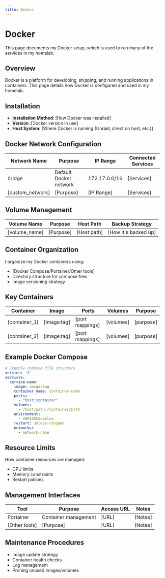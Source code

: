 ```yaml
---
title: Docker
---
```


# Docker

This page documents my Docker setup, which is used to run many of the services in my homelab.

## Overview

Docker is a platform for developing, shipping, and running applications in containers. This page details how Docker is configured and used in my homelab.

## Installation

- **Installation Method**: [How Docker was installed]
- **Version**: [Docker version in use]
- **Host System**: [Where Docker is running (Unraid, direct on host, etc.)]

## Docker Network Configuration

| Network Name | Purpose | IP Range | Connected Services |
|--------------|---------|----------|-------------------|
| bridge | Default Docker network | 172.17.0.0/16 | [Services] |
| [custom_network] | [Purpose] | [IP Range] | [Services] |

## Volume Management

| Volume Name | Purpose | Host Path | Backup Strategy |
|-------------|---------|-----------|----------------|
| [volume_name] | [Purpose] | [Host path] | [How it's backed up] |

## Container Organization

I organize my Docker containers using:
- [Docker Compose/Portainer/Other tools]
- Directory structure for compose files
- Image versioning strategy

## Key Containers

| Container | Image | Ports | Volumes | Purpose |
|-----------|-------|-------|---------|---------|
| [container_1] | [image:tag] | [port mappings] | [volumes] | [purpose] |
| [container_2] | [image:tag] | [port mappings] | [volumes] | [purpose] |

## Example Docker Compose

```yaml
# Example compose file structure
version: '3'
services:
  service-name:
    image: image:tag
    container_name: container-name
    ports:
      - "host:container"
    volumes:
      - /host/path:/container/path
    environment:
      - VARIABLE=value
    restart: unless-stopped
    networks:
      - network-name
```

## Resource Limits

How container resources are managed:
- CPU limits
- Memory constraints
- Restart policies

## Management Interfaces

| Tool | Purpose | Access URL | Notes |
|------|---------|------------|-------|
| Portainer | Container management | [URL] | [Notes] |
| [Other tools] | [Purpose] | [URL] | [Notes] |

## Maintenance Procedures

- Image update strategy
- Container health checks
- Log management
- Pruning unused images/volumes
